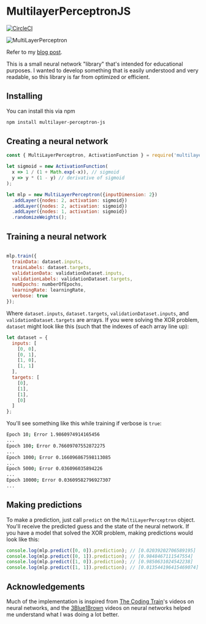 # MultilayerPerceptronJS

[![CircleCI](https://img.shields.io/circleci/project/github/mbarneyjr/multilayerperceptron-js.svg)](https://circleci.com/gh/mbarneyjr/multilayerperceptron-js)

![MultiLayerPerceptron](http://michaelbarneyjr.com/assets/images/projects/mlpjs.jpg)

Refer to my [blog post](http://michaelbarneyjr.com/blog/write-your-own-neural-networks/).

This is a small neural network "library" that's intended for educational purposes. I wanted to develop something that is easily understood and very readable, so this library is far from optimized or efficient.

## Installing

You can install this via npm

``` bash
npm install multilayer-perceptron-js
```

## Creating a neural network

``` javascript
const { MultiLayerPerceptron, ActivationFunction } = require('multilayer-perceptron-js');

let sigmoid = new ActivationFunction(
  x => 1 / (1 + Math.exp(-x)), // sigmoid
  y => y * (1 - y) // derivative of sigmoid
);

let mlp = new MultiLayerPerceptron({inputDimension: 2})
  .addLayer({nodes: 2, activation: sigmoid})
  .addLayer({nodes: 2, activation: sigmoid})
  .addLayer({nodes: 1, activation: sigmoid})
  .randomizeWeights();
```

## Training a neural network

``` javascript

mlp.train({
  trainData: dataset.inputs,
  trainLabels: dataset.targets,
  validationData: validationDataset.inputs,
  validationLabels: validationDataset.targets,
  numEpochs: numberOfEpochs,
  learningRate: learningRate,
  verbose: true
});
```

Where `dataset.inputs`, `dataset.targets`, `validationDataset.inputs`, and `validationDataset.targets` are arrays. If you were solving the XOR problem, `dataset` might look like this (such that the indexes of each array line up):

``` javascript
let dataset = {
  inputs: [
    [0, 0],
    [0, 1],
    [1, 0],
    [1, 1]
  ],
  targets: [
    [0],
    [1],
    [1],
    [0]
  ]
};
```

You'll see something like this while training if verbose is `true`:

``` bash
Epoch 10; Error 1.9860974914165456
...
Epoch 100; Error 0.76609707552872275
...
Epoch 1000; Error 0.166096867598113085
...
Epoch 5000; Error 0.036096035894226
...
Epoch 10000; Error 0.03609582796927307
...
```

## Making predictions

To make a prediction, just call `predict` on the `MultiLayerPerceptron` object. You'll receive the predicted guess and the state of the neural network. If you have a model that solved the XOR problem, making predictions would look like this:

``` javascript
console.log(mlp.predict([0, 0]).prediction); // [0.02039202706589195]
console.log(mlp.predict([0, 1]).prediction); // [0.9848467111547554]
console.log(mlp.predict([1, 0]).prediction); // [0.9850631024542238]
console.log(mlp.predict([1, 1]).prediction); // [0.013544196415469074]
```

## Acknowledgements

Much of the implementation is inspired from [The Coding Train](https://www.youtube.com/channel/UCvjgXvBlbQiydffZU7m1_aw)'s videos on neural networks, and the [3Blue1Brown](https://www.youtube.com/channel/UCYO_jab_esuFRV4b17AJtAw) videos on neural networks helped me understand what I was doing a lot better.
